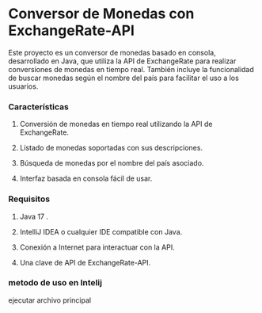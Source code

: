 # Conversor de Monedas con ExchangeRate-API

Este proyecto es un conversor de monedas basado en consola, desarrollado en Java, que utiliza la API de ExchangeRate para realizar conversiones de monedas en tiempo real. También incluye la funcionalidad de buscar monedas según el nombre del país para facilitar el uso a los usuarios.

### Características

1. Conversión de monedas en tiempo real utilizando la API de ExchangeRate.

2. Listado de monedas soportadas con sus descripciones.

3. Búsqueda de monedas por el nombre del país asociado.

4. Interfaz basada en consola fácil de usar.

### Requisitos

1. Java 17 .

2. IntelliJ IDEA o cualquier IDE compatible con Java.

3. Conexión a Internet para interactuar con la API.

4. Una clave de API de ExchangeRate-API.

### metodo de uso en Intelij 
ejecutar archivo principal 
